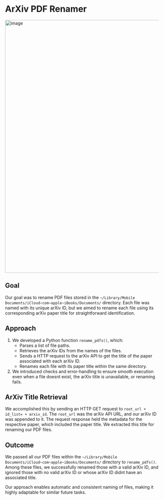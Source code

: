 # ArXiv PDF Renamer

<img width="827" alt="image" src="https://github.com/andrewyu0/arxiv_pdf_renamer/assets/5696002/9ac04e28-cbab-4803-ac34-90a73df300b8">



## Goal
Our goal was to rename PDF files stored in the `~/Library/Mobile Documents/iCloud~com~apple~iBooks/Documents/` directory. Each file was named with its unique arXiv ID, but we aimed to rename each file using its corresponding arXiv paper title for straightforward identification.

## Approach
1. We developed a Python function `rename_pdfs()`, which:
    - Parses a list of file paths.
    - Retrieves the arXiv IDs from the names of the files.
    - Sends a HTTP request to the arXiv API to get the title of the paper associated with each arXiv ID.
    - Renames each file with its paper title within the same directory.
2. We introduced checks and error-handling to ensure smooth execution even when a file doesnt exist, the arXiv title is unavailable, or renaming fails. 

## ArXiv Title Retrieval
We accomplished this by sending an HTTP GET request to `root_url + id_list= + arxiv_id`. The `root_url` was the arXiv API URL, and our arXiv ID was appended to it. The request response held the metadata for the respective paper, which included the paper title. We extracted this title for renaming our PDF files. 

## Outcome
We passed all our PDF files within the `~/Library/Mobile Documents/iCloud~com~apple~iBooks/Documents/` directory to `rename_pdfs()`. Among these files, we successfully renamed those with a valid arXiv ID, and ignored those with no valid arXiv ID or whose arXiv ID didnt have an associated title. 

Our approach enables automatic and consistent naming of files, making it highly adaptable for similar future tasks.
